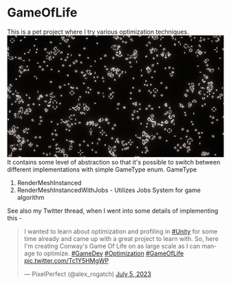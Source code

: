 # GameOfLife
This is a pet project where I try various optimization techniques.
![Screenshot](image.png)
It contains some level of abstraction so that it's possible to switch between different implementations with simple GameType enum.
GameType
1) RenderMeshInstanced
2) RenderMeshInstancedWithJobs - Utilizes Jobs System for game algorithm

See also my Twitter thread, when I went into some details of implementing this - 
<blockquote class="twitter-tweet"><p lang="en" dir="ltr">I wanted to learn about optimization and profiling in <a href="https://twitter.com/hashtag/Unity?src=hash&amp;ref_src=twsrc%5Etfw">#Unity</a> for some time already and came up with a great project to learn with. So, here I&#39;m creating Conway&#39;s Game Of Life on as large scale as I can manage to optimize. <a href="https://twitter.com/hashtag/GameDev?src=hash&amp;ref_src=twsrc%5Etfw">#GameDev</a> <a href="https://twitter.com/hashtag/Optimization?src=hash&amp;ref_src=twsrc%5Etfw">#Optimization</a> <a href="https://twitter.com/hashtag/GameOfLife?src=hash&amp;ref_src=twsrc%5Etfw">#GameOfLife</a> <a href="https://t.co/Tc1Y5HMgWP">pic.twitter.com/Tc1Y5HMgWP</a></p>&mdash; PixelPerfect (@alex_rogatch) <a href="https://twitter.com/alex_rogatch/status/1676458663056162817?ref_src=twsrc%5Etfw">July 5, 2023</a></blockquote> 
